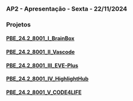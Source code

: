 ### AP2 - Apresentação - Sexta - 22/11/2024

### Projetos

#### [PBE_24.2_8001_I_BrainBox](https://github.com/Projetos-de-Extensao/PBE_24.2_8001_I_BrainBox)

#### [PBE_24.2_8001_II_Vascode](https://github.com/Projetos-de-Extensao/PBE_24.2_8001_II_Vascode)

#### [PBE_24.2_8001_III_EVE-Plus](https://github.com/Projetos-de-Extensao/PBE_24.2_8001_III_EVE-Plus)

#### [PBE_24.2_8001_IV_HighlightHub](https://github.com/Projetos-de-Extensao/PBE_24.2_8001_IV_HighlightHub)

#### [PBE_24.2_8001_V_CODE4LIFE](https://github.com/Projetos-de-Extensao/PBE_24.2_8001_V_CODE4LIFE)
